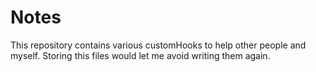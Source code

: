 # Notes

This repository contains various customHooks to help other people and myself.
Storing this files would let me avoid writing them again.